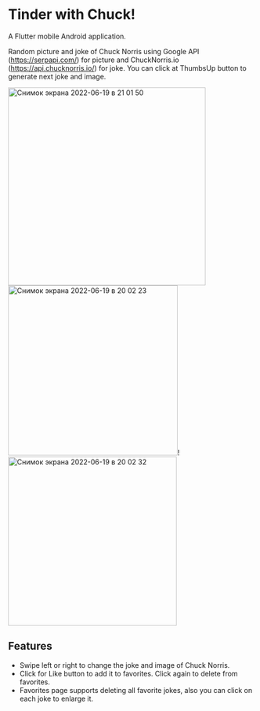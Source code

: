 # Tinder with Chuck!

A Flutter mobile Android application.

Random picture and joke of Chuck Norris using Google API (https://serpapi.com/) for picture and ChuckNorris.io (https://api.chucknorris.io/) for joke. You can click at ThumbsUp button to generate next joke and image.

<img width="403" alt="Снимок экрана 2022-06-19 в 21 01 50" src="https://user-images.githubusercontent.com/64196918/174494370-c1272967-aa33-4c8f-86e9-82c707e75384.png">
<img width="346" alt="Снимок экрана 2022-06-19 в 20 02 23" src="https://user-images.githubusercontent.com/64196918/174492274-e574f4ff-ffee-4188-b60d-4406a0e7ae78.png">!
<img width="344" alt="Снимок экрана 2022-06-19 в 20 02 32" src="https://user-images.githubusercontent.com/64196918/174492338-ad95266a-6660-449e-85d7-249c1879e944.png">


## Features
* Swipe left or right to change the joke and image of Chuck Norris.
* Click for Like button to add it to favorites. Click again to delete from favorites.
* Favorites page supports deleting all favorite jokes, also you can click on each joke to enlarge it.

